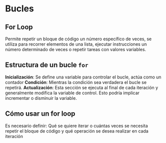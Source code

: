 # Bucles

## For Loop

Permite repetir un bloque de código un número específico de veces, se utiliza para recorrer elementos de una lista, ejecutar instrucciones un número determinado de veces o repetir tareas con valores variables.

## Estructura de un bucle `for`

**Inicialización**: Se define una variable para controlar el bucle, actúa como un contador
**Condición**: Mientras la condición sea verdadera el bucle se repetirá.
**Actualización**: Esta sección se ejecuta al final de cada iteración y generalmente modifica la variable de control. Esto podría implicar incrementar o disminuir la variable.

## Cómo usar un for loop

Es necesario definir: Qué se quiere iterar o cuántas veces se necesita repetir el bloque de código y qué operación se desea realizar en cada iteración
